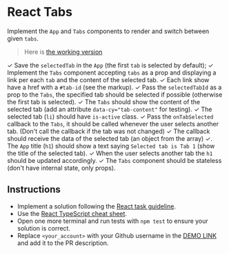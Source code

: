 # React Tabs

Implement the `App` and `Tabs` components to render and switch between given `tabs`.

> Here is [the working version](https://mate-academy.github.io/react_tabs)

✓ Save the `selectedTab` in the `App` (the first `tab` is selected by default);
✓ Implement the `Tabs` component accepting `tabs` as a prop and displaying a link per each `tab` and the content of the selected tab.
✓ Each link show have a href with a `#tab-id` (see the markup).
✓ Pass the `selectedTabId` as a prop to the `Tabs`, the specified tab should be selected if possible
  (otherwise the first tab is selected).
✓ The `Tabs` should show the content of the selected tab (add an attribute `data-cy="tab-content"` for testing).
✓ The selected tab (`li`) should have `is-active` class.
✓ Pass the `onTabSelected` callback to the `Tabs`, it should be called whenever the user selects another tab.
   (Don't call the callback if the tab was not changed)
✓ The callback should receive the data of the selected tab (an object from the array)
✓. The `App` title (`h1`) should show a text saying `Selected tab is Tab 1` (show the title of the selected tab).
✓ When the user selects another tab the `h1` should be updated accordingly.
✓ The `Tabs` component should be stateless (don't have internal state, only props).

## Instructions

- Implement a solution following the [React task guideline](https://github.com/mate-academy/react_task-guideline#react-tasks-guideline).
- Use the [React TypeScript cheat sheet](https://mate-academy.github.io/fe-program/js/extra/react-typescript).
- Open one more terminal and run tests with `npm test` to ensure your solution is correct.
- Replace `<your_account>` with your Github username in the [DEMO LINK](https://Illia-Skladnik.github.io/react_tabs/) and add it to the PR description.
